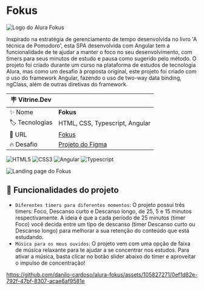 # Fokus

![Logo do Alura Fokus](https://github.com/danilo-cardoso/alura-fokus/assets/105827271/cf27d0d7-4c9c-468d-ae33-c5e680fa8e10)

Inspirado na estratégia de gerenciamento de tempo desenvolvida no livro 'A técnica de Pomodoro', esta SPA desenvolvida com Angular tem a funcionalidade de te ajudar a manter o foco no seu desenvolvimento, com timers para seus minutos de estudo e pausa como sugerido pelo método.
O projeto foi criado durante um curso na plataforma de estudos de tecnologia Alura, mas como um desafio à proposta original, este projeto foi criado com o uso do framework Angular, fazendo o uso de two-way data binding, ngClass, além de outras diretivas do framework.

| :placard: Vitrine.Dev |     |
| -------------  | --- |
| :sparkles: Nome        | **Fokus**
| :label: Tecnologias | HTML, CSS, Typescript, Angular
| :rocket: URL         | [Fokus](https://alura-fokus-beige.vercel.app)
| :fire: Desafio     | [Projeto do Figma](https://www.figma.com/file/dEaMv34Wd5G7TBMPo8fPlK/Projeto-Fokus?type=design&node-id=35-181&mode=design&t=O2ZSr3zDVyGhsSPW-0)
![HTML5](https://img.shields.io/badge/HTML5-E34F26?style=for-the-badge&logo=html5&logoColor=white) ![CSS3](https://img.shields.io/badge/CSS3-1572B6?style=for-the-badge&logo=css3&logoColor=white) ![Angular](https://img.shields.io/badge/Angular-000000?style=for-the-badge&logo=angular&logoColor=ff025c) ![Typescript](https://img.shields.io/badge/TypeScript-007ACC?style=for-the-badge&logo=typescript&logoColor=white)

<!-- Inserir imagem com a #vitrinedev ao final do link -->

![Landing page do Fokus](https://github.com/danilo-cardoso/alura-fokus/assets/105827271/5be44b98-9dbb-4bef-b05c-3080dfc91d55#vitrinedev)

## :hammer: Funcionalidades do projeto

- `Diferentes timers para diferentes momentos`: O projeto possui três timers: Foco, Descanso curto e Descanso longo, de 25, 5 e 15 minutos respectivamente. A ideia é que a cada período de 25 minutos (timer Foco) você decida entre um tipo de descanso (timer Descanso curto ou Descanso longo) para melhorar a sua retenção do conteúdo que está estudando.
- `Música para os meus ouvidos`: O projeto vem com uma opção de faixa de música relaxante para te ajudar a se concentrar nos estudos. Para ativar a música, basta clicar no botão slider abaixo do timer e aproveitar o impulso de concentração!

https://github.com/danilo-cardoso/alura-fokus/assets/105827271/0ef1d82e-792f-47bf-8307-acae6af9581e
